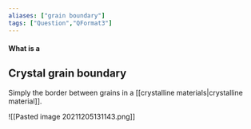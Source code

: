 ```yaml
---
aliases: ["grain boundary"]
tags: ["Question","QFormat3"]
---
```


#### What is a
## Crystal grain boundary
Simply the border between grains in a [[crystalline materials|crystalline material]].

![[Pasted image 20211205131143.png]]

